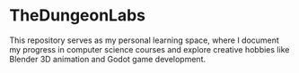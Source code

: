 # TheDungeonLabs
This repository serves as my personal learning space, where I document my progress in computer science courses and explore creative hobbies like Blender 3D animation and Godot game development.

